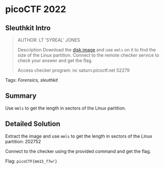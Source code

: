# picoCTF 2022
## Sleuthkit Intro

> AUTHOR: LT 'SYREAL' JONES
>
> Description
> Download the [disk image](https://github.com/03npan/ctf-write-ups/blob/main/picoctf-2022/forensics/sleuthkit_intro/disk.img.gz) and use `mmls` on it to find the size of the Linux partition. Connect to the remote checker service to check your answer and get the flag.
>
> Access checker program: nc saturn.picoctf.net 52279

Tags: *Forensics, sleuthkit*

## Summary

Use `mmls` to get the length in sectors of the Linux partition.

## Detailed Solution

Extract the image and use `mmls` to get the length in sectors of the Linux partition: 202752

Connect to the checker using the provided command and get the flag.

Flag: `picoCTF{mm15_f7w!}`